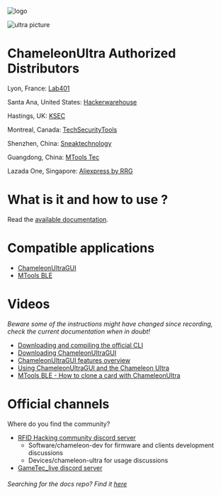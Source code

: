 ![logo](docs/images/ultra-logo.png)

![ultra picture](docs/images/ultra-overview.png)

# ChameleonUltra Authorized Distributors

Lyon, France: [Lab401](https://lab401.com/)

Santa Ana, United States: [Hackerwarehouse](https://hackerwarehouse.com/)

Hastings, UK: [KSEC](https://labs.ksec.co.uk/product/proxgrind-chameleon-ultra/)

Montreal, Canada: [TechSecurityTools](https://techsecuritytools.com/product/chameleon-ultra/)

Shenzhen, China: [Sneaktechnology](https://sneaktechnology.com)

Guangdong, China: [MTools Tec](https://shop.mtoolstec.com/)

Lazada One, Singapore: [Aliexpress by RRG](https://proxgrind.aliexpress.com/store/1101312023)

# What is it and how to use ?

Read the [available documentation](https://github.com/RfidResearchGroup/ChameleonUltra/wiki).

# Compatible applications

* [ChameleonUltraGUI](https://github.com/GameTec-live/ChameleonUltraGUI)
* [MTools BLE](https://github.com/RfidResearchGroup/ChameleonUltra/wiki/mtoolsble)

# Videos

*Beware some of the instructions might have changed since recording, check the current documentation when in doubt!*

* [Downloading and compiling the official CLI](https://www.youtube.com/watch?v=VGpAeitNXH0)
* [Downloading ChameleonUltraGUI](https://www.youtube.com/watch?v=rHH7iqbX3nY)
* [ChameleonUltraGUI features overview](https://www.youtube.com/watch?v=YqE8wyVSse4)
* [Using ChameleonUltraGUI and the Chameleon Ultra](https://www.youtube.com/watch?v=9jtKNJ5-kVY)
* [MTools BLE - How to clone a card with ChameleonUltra](https://youtu.be/IvH-xtdW1Wk?si=4exqgAAeJ-kxU3aN)

# Official channels

Where do you find the community?
* [RFID Hacking community discord server](https://t.ly/d4_C)
  * Software/chameleon-dev for firmware and clients development discussions
  * Devices/chameleon-ultra for usage discussions
* [GameTec_live discord server](https://discord.gg/DJ2A4wxncK)

###### Searching for the docs repo? Find it [here](https://github.com/RfidResearchGroup/ChameleonUltraDocs)